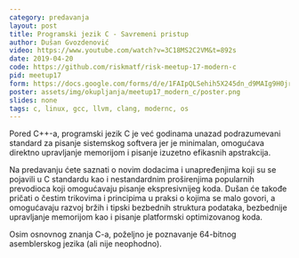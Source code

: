 ```yaml
---
category: predavanja
layout: post
title: Programski jezik C - Savremeni pristup
author: Dušan Gvozdenović
video: https://www.youtube.com/watch?v=3C18MS2C2VM&t=892s
date: 2019-04-20
code: https://github.com/riskmatf/risk-meetup-17-modern-c 
pid: meetup17
form: https://docs.google.com/forms/d/e/1FAIpQLSehih5X245dn_d9MAIg9H0jrHQxgCM358P4XwS1wBsaeeooxw/viewform 
poster: assets/img/okupljanja/meetup17_modern_c/poster.png
slides: none
tags: c, linux, gcc, llvm, clang, modernc, os
---
```

Pored C++-a, programski jezik C je već godinama unazad podrazumevani standard za
pisanje sistemskog softvera jer je minimalan, omogućava direktno upravljanje
memorijom i pisanje izuzetno efikasnih apstrakcija.

Na predavanju ćete saznati o novim dodacima i unapređenjima koji su se pojavili u C
standardu kao i nestandardnim proširenjima popularnih prevodioca koji
omogućavaju pisanje ekspresivnijeg koda.
Dušan će takođe pričati o čestim trikovima i principima u praksi
o kojima se malo govori, a omogućavaju razvoj bržih i tipski
bezbednih struktura podataka, bezbednije upravljanje memorijom
kao i pisanje platformski optimizovanog koda.

Osim osnovnog znanja C-a, poželjno je poznavanje 64-bitnog asemblerskog jezika (ali nije neophodno).




